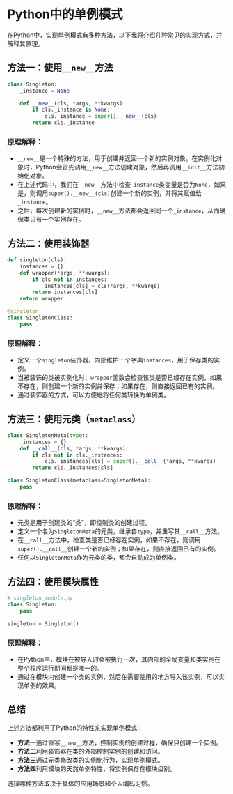 # Python中的单例模式

在Python中，实现单例模式有多种方法，以下我将介绍几种常见的实现方式，并解释其原理。

## 方法一：使用`__new__`方法

```python
class Singleton:
    _instance = None

    def __new__(cls, *args, **kwargs):
        if cls._instance is None:
            cls._instance = super().__new__(cls)
        return cls._instance
```

### 原理解释：

- `__new__`是一个特殊的方法，用于创建并返回一个新的实例对象。在实例化对象时，Python会首先调用`__new__`方法创建对象，然后再调用`__init__`方法初始化对象。
- 在上述代码中，我们在`__new__`方法中检查`_instance`类变量是否为`None`，如果是，则调用`super().__new__(cls)`创建一个新的实例，并将其赋值给`_instance`。
- 之后，每次创建新的实例时，`__new__`方法都会返回同一个`_instance`，从而确保类只有一个实例存在。

## 方法二：使用装饰器

```python
def singleton(cls):
    instances = {}
    def wrapper(*args, **kwargs):
        if cls not in instances:
            instances[cls] = cls(*args, **kwargs)
        return instances[cls]
    return wrapper

@singleton
class SingletonClass:
    pass
```

### 原理解释：

- 定义一个`singleton`装饰器，内部维护一个字典`instances`，用于保存类的实例。
- 当被装饰的类被实例化时，`wrapper`函数会检查该类是否已经存在实例，如果不存在，则创建一个新的实例并保存；如果存在，则直接返回已有的实例。
- 通过装饰器的方式，可以方便地将任何类转换为单例类。

## 方法三：使用元类（`metaclass`）

```python
class SingletonMeta(type):
    _instances = {}
    def __call__(cls, *args, **kwargs):
        if cls not in cls._instances:
            cls._instances[cls] = super().__call__(*args, **kwargs)
        return cls._instances[cls]

class SingletonClass(metaclass=SingletonMeta):
    pass
```

### 原理解释：

- 元类是用于创建类的“类”，即控制类的创建过程。
- 定义一个名为`SingletonMeta`的元类，继承自`type`，并重写其`__call__`方法。
- 在`__call__`方法中，检查类是否已经存在实例，如果不存在，则调用`super().__call__`创建一个新的实例；如果存在，则直接返回已有的实例。
- 任何以`SingletonMeta`作为元类的类，都会自动成为单例类。

## 方法四：使用模块属性

```python
# singleton_module.py
class Singleton:
    pass

singleton = Singleton()
```

### 原理解释：

- 在Python中，模块在被导入时会被执行一次，其内部的全局变量和类实例在整个程序运行期间都是唯一的。
- 通过在模块内创建一个类的实例，然后在需要使用的地方导入该实例，可以实现单例的效果。

## 总结

上述方法都利用了Python的特性来实现单例模式：

- **方法一**通过重写`__new__`方法，控制实例的创建过程，确保只创建一个实例。
- **方法二**利用装饰器在类的外部控制实例的创建和访问。
- **方法三**通过元类修改类的实例化行为，实现单例模式。
- **方法四**利用模块的天然单例特性，将实例保存在模块级别。

选择哪种方法取决于具体的应用场景和个人编码习惯。